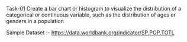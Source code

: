 Task-01 Create a bar chart or histogram to visualize the distribution of a categorical or continuous variable, such as the distribution of ages or genders in a population

Sample Dataset :- https://data.worldbank.org/indicator/SP.POP.TOTL
